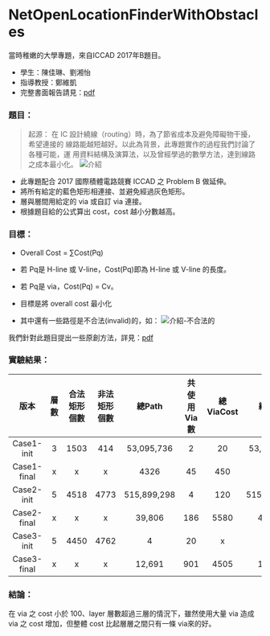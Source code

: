 # NetOpenLocationFinderWithObstacles
當時稚嫩的大學專題，來自ICCAD 2017年B題目。

+ 學生：陳佳琳、劉湘怡
+ 指導教授：鄭維凱
+ 完整書面報告請見：[pdf](https://github.com/k66inthesky/NetOpenLocationFinderWithObstacles/blob/main/NetOpenLocationFinderWithObstacles.pdf)

### 題目：
> 起源： 
在 IC 設計繞線（routing）時，為了節省成本及避免障礙物干擾，希望連接的
線路能越短越好。以此為背景，此專題實作的過程我們討論了各種可能，運
用資料結構及演算法，以及曾經學過的數學方法，達到線路之成本最小化。 
![介紹](https://github.com/k66inthesky/NetOpenLocationFinderWithObstacles/assets/45890492/e37e8225-cd67-4761-af0c-bc39b03cb566) 
+ 此專題配合 2017 國際積體電路競賽 ICCAD 之 Problem B 做延伸。 
+ 將所有給定的藍色矩形相連接、並避免經過灰色矩形。 
+ 層與層間用給定的 via 或自訂 via 連接。 
+ 根據題目給的公式算出 cost，cost 越小分數越高。

### 目標：
+ Overall Cost = ∑Cost(Pq) 
+ 若 Pq是 H-line 或 V-line，Cost(Pq)即為 H-line 或 V-line 的長度。 
+ 若 Pq是 via，Cost(Pq) = Cv。 
+ 目標是將 overall cost 最小化

+ 其中還有一些路徑是不合法(invalid)的，如：
![介紹-不合法的](https://github.com/k66inthesky/NetOpenLocationFinderWithObstacles/assets/45890492/fdc796d0-9e8f-4c3f-ab33-5021d3bb0bb5)


我們針對此題目提出一些原創方法，詳見：[pdf](https://github.com/k66inthesky/NetOpenLocationFinderWithObstacles/blob/main/NetOpenLocationFinderWithObstacles.pdf)

### 實驗結果：
|版本|層數|合法矩形個數|非法矩形個數|總Path|共使用Via數|總ViaCost|總Cost|總執行時間| 
|:-:|:-:|:-:|:-:|:-:|:-:|:-:|:-:|:-:|
|Case1-init|3|1503|414|53,095,736|2|20|53,095,736|204|
|Case1-final|x|x|x|4326|45|450|4776|94|
|Case2-init|5|4518|4773|515,899,298|4|120|515,899,298|18,669|
|Case2-final|x|x|x|39,806|186|5580|45,386|1019|
|Case3-init|5|4450|4762|4|20|x|x|x|
|Case3-final|x|x|x|12,691|901|4505|18,196|939|

### 結論：
在 via 之 cost 小於 100、layer 層數超過三層的情況下，雖然使用大量 via 造成 via 之 cost 增加，但整體 cost 比起層層之間只有一條 via來的好。

